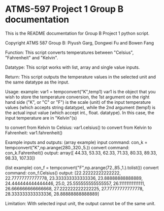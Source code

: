 # ATMS-597 Project 1 Group B documentation

This is the README documentation for Group B Project 1 python script.

Copyright ATMS 587 Group B: Piyush Garg, Dongwei Fu and Bowen Fang

Function: This script converts temperatures between "Celsius", "Fahrenheit" and "Kelvin".

Datatype: This script works with list, array and single value inputs.

Return: This script outputs the temperature values in the selected unit and the same datatype as the input.

Usage: example: var1 = tempconvert("K",temp1)
var1 is the object that you wish to store the temperature conversion, the 1st argument on the right hand side ("K", or "C" or "F") is the scale (unit) of the input temperature values (which accepts string datatype), while the 2nd argument (temp1) is the actual input value (which accept int., float. datatype). In this case, the input temperature are in "Kelvin"(s)

to convert from Kelvin to Celsius: var1.celsius() to convert from Kelvin to Fahrenheit: var1.fahrenheit()

Example inputs and outputs:
(array example)
input command: con_k = tempconvert("K",np.arange(280.,320.,5.))
convert command: con_k.Fahrenheit()
output: array([ 44.33,  53.33,  62.33,  71.33,  80.33,  89.33,  98.33, 107.33])

(list example)
con_f = tempconvert("F",np.arange(72.,85.,1.).tolist())
convert command: con_f.Celsius()
output: [22.22222222222222, 22.77777777777778, 23.333333333333336, 23.88888888888889, 24.444444444444446, 25.0, 25.555555555555557, 26.11111111111111, 26.666666666666668, 27.222222222222225, 27.77777777777778, 28.333333333333336, 28.88888888888889]


Limitation: With selected input unit, the output cannot be of the same unit.
